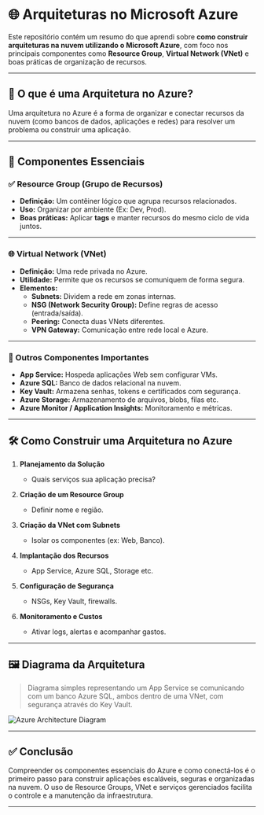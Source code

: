 # 🌐 Arquiteturas no Microsoft Azure

Este repositório contém um resumo do que aprendi sobre **como construir arquiteturas na nuvem utilizando o Microsoft Azure**, com foco nos principais componentes como **Resource Group**, **Virtual Network (VNet)** e boas práticas de organização de recursos.

---

## 🧱 O que é uma Arquitetura no Azure?

Uma arquitetura no Azure é a forma de organizar e conectar recursos da nuvem (como bancos de dados, aplicações e redes) para resolver um problema ou construir uma aplicação.

---

## 📌 Componentes Essenciais

### ✅ Resource Group (Grupo de Recursos)
- **Definição:** Um contêiner lógico que agrupa recursos relacionados.
- **Uso:** Organizar por ambiente (Ex: Dev, Prod).
- **Boas práticas:** Aplicar **tags** e manter recursos do mesmo ciclo de vida juntos.

---

### 🌐 Virtual Network (VNet)
- **Definição:** Uma rede privada no Azure.
- **Utilidade:** Permite que os recursos se comuniquem de forma segura.
- **Elementos:**
  - **Subnets:** Dividem a rede em zonas internas.
  - **NSG (Network Security Group):** Define regras de acesso (entrada/saída).
  - **Peering:** Conecta duas VNets diferentes.
  - **VPN Gateway:** Comunicação entre rede local e Azure.

---

### 🔧 Outros Componentes Importantes
- **App Service:** Hospeda aplicações Web sem configurar VMs.
- **Azure SQL:** Banco de dados relacional na nuvem.
- **Key Vault:** Armazena senhas, tokens e certificados com segurança.
- **Azure Storage:** Armazenamento de arquivos, blobs, filas etc.
- **Azure Monitor / Application Insights:** Monitoramento e métricas.

---

## 🛠️ Como Construir uma Arquitetura no Azure

1. **Planejamento da Solução**
   - Quais serviços sua aplicação precisa?

2. **Criação de um Resource Group**
   - Definir nome e região.

3. **Criação da VNet com Subnets**
   - Isolar os componentes (ex: Web, Banco).

4. **Implantação dos Recursos**
   - App Service, Azure SQL, Storage etc.

5. **Configuração de Segurança**
   - NSGs, Key Vault, firewalls.

6. **Monitoramento e Custos**
   - Ativar logs, alertas e acompanhar gastos.

---

## 🖼️ Diagrama da Arquitetura

> Diagrama simples representando um App Service se comunicando com um banco Azure SQL, ambos dentro de uma VNet, com segurança através do Key Vault.

![Azure Architecture Diagram]( https://oaidalleapiprodscus.blob.core.windows.net/private/org-cynrxz6Z7MFDHkHjcsaPT2ON/user-KmWZgyZNcruYeGMCJDyxp0xb/img-kcdKnAxTivFv9KYB0RTNFSKk.png?st=2025-05-11T15%3A30%3A00Z&se=2025-05-11T17%3A30%3A00Z&sp=r&sv=2021-08-06&sr=b&sig=WtWyRQ3M0%2BcXyfXbR5kLTqJV5iESYH9UnvH5dCR5rcA%3D)

---

## ✅ Conclusão

Compreender os componentes essenciais do Azure e como conectá-los é o primeiro passo para construir aplicações escaláveis, seguras e organizadas na nuvem. O uso de Resource Groups, VNet e serviços gerenciados facilita o controle e a manutenção da infraestrutura.

---
